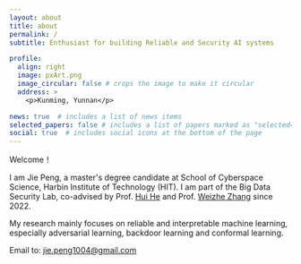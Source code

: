```yaml
---
layout: about
title: about
permalink: /
subtitle: Enthusiast for building Reliable and Security AI systems

profile:
  align: right
  image: pxArt.png
  image_circular: false # crops the image to make it circular
  address: >
    <p>Kunming, Yunnan</p>

news: true  # includes a list of news items
selected_papers: false # includes a list of papers marked as "selected={true}"
social: true  # includes social icons at the bottom of the page
---
```


Welcome！

I am Jie Peng, a master's degree candidate at School of Cyberspace Science, Harbin Institute of Technology (HIT). I am part of the Big Data Security Lab, co-advised by Prof. [Hui He](http://homepage.hit.edu.cn/huihe) and Prof. [Weizhe Zhang](https://scholar.google.com/citations?user=GOQFn7sAAAAJ&hl=zh-CN) since 2022.

My research mainly focuses on reliable and interpretable machine learning, especially adversarial learning, backdoor learning and conformal learning.

Email to: jie.peng1004@gmail.com


